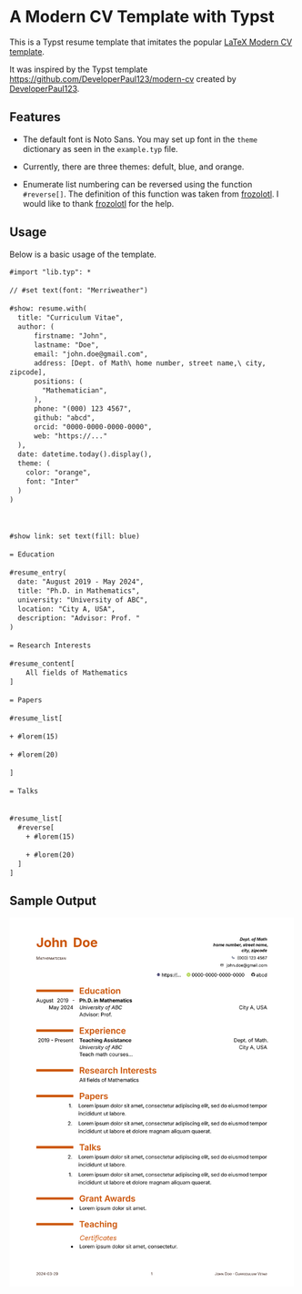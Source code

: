 # A Modern CV Template with Typst

This is a Typst resume template that imitates the popular [LaTeX Modern CV template](https://ctan.org/pkg/moderncv).

It was inspired by the Typst template <https://github.com/DeveloperPaul123/modern-cv> created by [DeveloperPaul123](https://github.com/DeveloperPaul123).

## Features

- The default font is Noto Sans. You may set up font in the `theme` dictionary as seen in the `example.typ` file.

- Currently, there are three themes: defult, blue, and orange.

- Enumerate list numbering can be reversed using the function `#reverse[]`. The definition of this function was taken from [frozolotl](https://github.com/frozolotl). I would like to thank [frozolotl](https://github.com/frozolotl) for the help.

## Usage

Below is a basic usage of the template.

```typst
#import "lib.typ": *

// #set text(font: "Merriweather")

#show: resume.with(
  title: "Curriculum Vitae",
  author: (
      firstname: "John", 
      lastname: "Doe",
      email: "john.doe@gmail.com", 
      address: [Dept. of Math\ home number, street name,\ city, zipcode],
      positions: (
        "Mathematician",
      ),
      phone: "(000) 123 4567",
      github: "abcd",
      orcid: "0000-0000-0000-0000",
      web: "https://..."
  ),
  date: datetime.today().display(),
  theme: (
    color: "orange",
    font: "Inter"
  )
)



#show link: set text(fill: blue)

= Education

#resume_entry(
  date: "August 2019 - May 2024",
  title: "Ph.D. in Mathematics",
  university: "University of ABC",
  location: "City A, USA",
  description: "Advisor: Prof. "
)

= Research Interests

#resume_content[
    All fields of Mathematics 
]

= Papers

#resume_list[
  
+ #lorem(15)

+ #lorem(20)

]

= Talks


#resume_list[
  #reverse[
    + #lorem(15)
    
    + #lorem(20)
  ]
]

```

## Sample Output

<img src="sample.png" width="500" />

